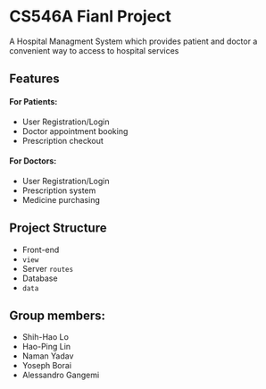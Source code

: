 # CS546A Fianl Project

A Hospital Managment System which provides patient and doctor a convenient way to access to hospital services

## Features
#### For Patients:
* User Registration/Login
* Doctor appointment booking
* Prescription checkout
#### For Doctors:
* User Registration/Login
* Prescription system
* Medicine purchasing

## Project Structure
* Front-end
* `view`
* Server
`routes`
* Database
* `data`

## Group members:
* Shih-Hao Lo
* Hao-Ping Lin
* Naman Yadav
* Yoseph Borai
* Alessandro Gangemi
